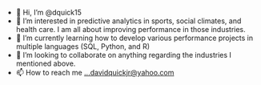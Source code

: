 - 👋 Hi, I’m @dquick15
- 👀 I’m interested in predictive analytics in sports, social climates, and health care. I am all about improving performance in those industries.
- 🌱 I’m currently learning how to develop various performance projects in multiple languages (SQL, Python, and R)
- 💞️ I’m looking to collaborate on anything regarding the industries I mentioned above.
- 📫 How to reach me ...davidquickjr@yahoo.com

<!---
dquick15/dquick15 is a ✨ special ✨ repository because its `README.md` (this file) appears on your GitHub profile.
You can click the Preview link to take a look at your changes.
--->
